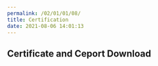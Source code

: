 ```yaml
---
permalink: /02/01/01/08/
title: Certification
date: 2021-08-06 14:01:13
---
```


## Certificate and Ceport Download



